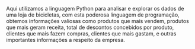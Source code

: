 Aqui utilizamos a linguagem Python para analisar e explorar os dados de uma loja de bicicletas, com esta poderosa linguagem de programação, obtemos informações valiosas como produtos que mais vendem, produtos que mais geram receita, total de descontos concebidos por produto, clientes que mais fazem compras, clientes que mais gastam, e outras importantes informações a respeito da empresa.
